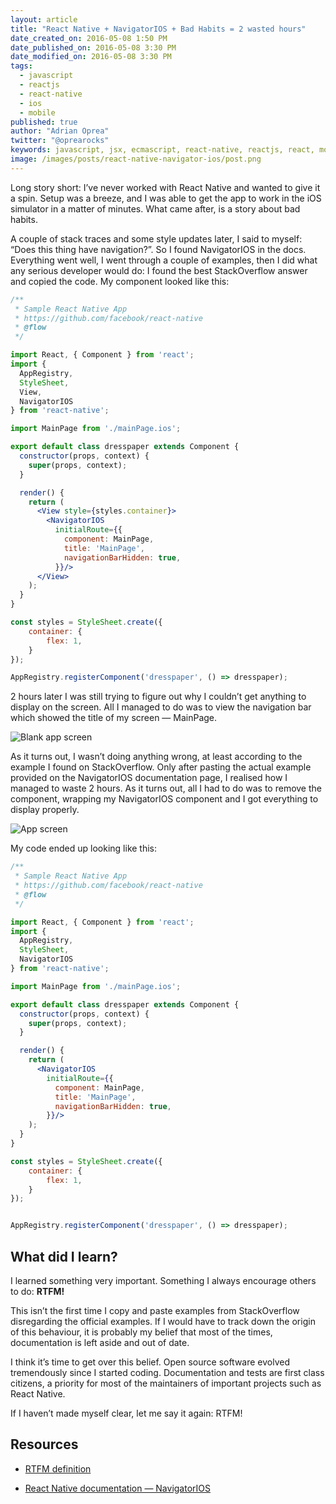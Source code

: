```yaml
---
layout: article
title: "React Native + NavigatorIOS + Bad Habits = 2 wasted hours"
date_created_on: 2016-05-08 1:50 PM
date_published_on: 2016-05-08 3:30 PM
date_modified_on: 2016-05-08 3:30 PM
tags:
  - javascript
  - reactjs
  - react-native
  - ios
  - mobile
published: true
author: "Adrian Oprea"
twitter: "@oprearocks"
keywords: javascript, jsx, ecmascript, react-native, reactjs, react, mobile development, development
image: /images/posts/react-native-navigator-ios/post.png
---
```


Long story short: I’ve never worked with React Native and wanted to give it a spin. Setup was a breeze, and I was able to get the app to work in the iOS simulator in a matter of minutes. What came after, is a story about bad habits.

A couple of stack traces and some style updates later, I said to myself: “Does this thing have navigation?”. So I found NavigatorIOS in the docs. Everything went well, I went through a couple of examples, then I did what any serious developer would do: I found the best StackOverflow answer and copied the code. My component looked like this:

```jsx
/**
 * Sample React Native App
 * https://github.com/facebook/react-native
 * @flow
 */

import React, { Component } from 'react';
import {
  AppRegistry,
  StyleSheet,
  View,
  NavigatorIOS
} from 'react-native';

import MainPage from './mainPage.ios';

export default class dresspaper extends Component {
  constructor(props, context) {
    super(props, context);
  }

  render() {
    return (
      <View style={styles.container}>
        <NavigatorIOS
          initialRoute={{
            component: MainPage,
            title: 'MainPage',
            navigationBarHidden: true,
          }}/>
      </View>
    );
  }
}

const styles = StyleSheet.create({
    container: {
        flex: 1,
    }
});

AppRegistry.registerComponent('dresspaper', () => dresspaper);
```

2 hours later I was still trying to figure out why I couldn’t get anything to display on the screen. All I managed to do was to view the navigation bar which showed the title of my screen — MainPage.

![Blank app screen](/images/posts/react-native-navigator-ios/blank-screen.png)

As it turns out, I wasn’t doing anything wrong, at least according to the example I found on StackOverflow. Only after pasting the actual example provided on the NavigatorIOS documentation page, I realised how I managed to waste 2 hours. As it turns out, all I had to do was to remove the <View> component, wrapping my NavigatorIOS component and I got everything to display properly.

![App screen](/images/posts/react-native-navigator-ios/app-screen.png)

My code ended up looking like this:

```jsx
/**
 * Sample React Native App
 * https://github.com/facebook/react-native
 * @flow
 */

import React, { Component } from 'react';
import {
  AppRegistry,
  StyleSheet,
  NavigatorIOS
} from 'react-native';

import MainPage from './mainPage.ios';

export default class dresspaper extends Component {
  constructor(props, context) {
    super(props, context);
  }

  render() {
    return (
      <NavigatorIOS
        initialRoute={{
          component: MainPage,
          title: 'MainPage',
          navigationBarHidden: true,
        }}/>
    );
  }
}

const styles = StyleSheet.create({
    container: {
        flex: 1,
    }
});


AppRegistry.registerComponent('dresspaper', () => dresspaper);
```

## What did I learn?

I learned something very important. Something I always encourage others to do: **RTFM!**

This isn’t the first time I copy and paste examples from StackOverflow disregarding the official examples. If I would have to track down the origin of this behaviour, it is probably my belief that most of the times, documentation is left aside and out of date.

I think it’s time to get over this belief. Open source software evolved tremendously since I started coding. Documentation and tests are first class citizens, a priority for most of the maintainers of important projects such as React Native.

If I haven’t made myself clear, let me say it again: RTFM!

## Resources

* [RTFM definition](https://en.wikipedia.org/wiki/RTFM)

* [React Native documentation — NavigatorIOS](https://facebook.github.io/react-native/docs/navigatorios.html)
